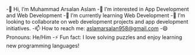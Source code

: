 -👋 Hi, I’m Muhammad Arsalan Aslam
-👀 I’m interested in App Development and Web Development
-🌱 I’m currently learning Web Development
-💞️ I’m looking to collaborate on web development projects and app development initiatives.
-📫 How to reach me: aslamarsalan958@gmail.com
-😄 Pronouns: He/Him
-⚡ Fun fact: I love solving puzzles and enjoy learning new programming languages!
